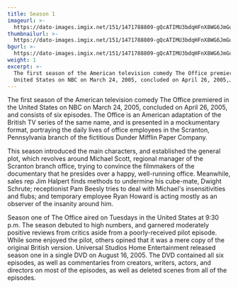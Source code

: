 ```yaml
---
title: Season 1
imageurl: >-
  https://dato-images.imgix.net/151/1471788809-gQcATIMU3bdqHFnX8WG6JmGuk8z.jpg?auto=compress%2Cformat&ch=DPR%2CWidth&w=400
thumbnailurl: >-
  https://dato-images.imgix.net/151/1471788809-gQcATIMU3bdqHFnX8WG6JmGuk8z.jpg?auto=compress%2Cformat&ch=DPR%2CWidth&h=300
bgurl: >-
  https://dato-images.imgix.net/151/1471788809-gQcATIMU3bdqHFnX8WG6JmGuk8z.jpg?auto=compress%2Cformat&ch=DPR%2CWidth&w=5
weight: 1
excerpt: >-
  The first season of the American television comedy The Office premiered in the
  United States on NBC on March 24, 2005, concluded on April 26, 2005,…
---
```


The first season of the American television comedy The Office premiered in the United States on NBC on March 24, 2005, concluded on April 26, 2005, and consists of six episodes. The Office is an American adaptation of the British TV series of the same name, and is presented in a mockumentary format, portraying the daily lives of office employees in the Scranton, Pennsylvania branch of the fictitious Dunder Mifflin Paper Company.

This season introduced the main characters, and established the general plot, which revolves around Michael Scott, regional manager of the Scranton branch office, trying to convince the filmmakers of the documentary that he presides over a happy, well-running office. Meanwhile, sales rep Jim Halpert finds methods to undermine his cube-mate, Dwight Schrute; receptionist Pam Beesly tries to deal with Michael's insensitivities and flubs; and temporary employee Ryan Howard is acting mostly as an observer of the insanity around him.

Season one of The Office aired on Tuesdays in the United States at 9:30 p.m. The season debuted to high numbers, and garnered moderately positive reviews from critics aside from a poorly-received pilot episode. While some enjoyed the pilot, others opined that it was a mere copy of the original British version. Universal Studios Home Entertainment released season one in a single DVD on August 16, 2005. The DVD contained all six episodes, as well as commentaries from creators, writers, actors, and directors on most of the episodes, as well as deleted scenes from all of the episodes.